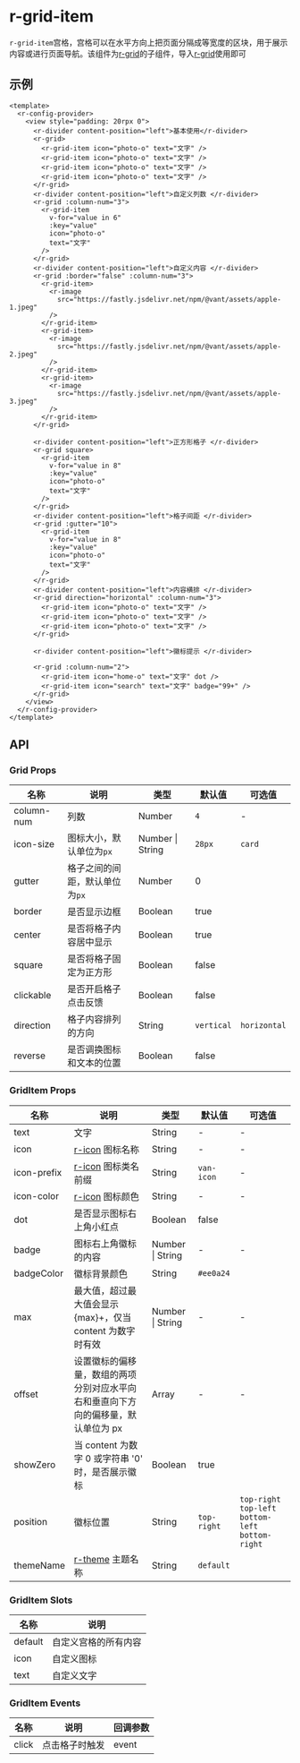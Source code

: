 # r-grid-item

`r-grid-item`宫格，宫格可以在水平方向上把页面分隔成等宽度的区块，用于展示内容或进行页面导航。该组件为[r-grid](https://ext.dcloud.net.cn/plugin?id=19522)的子组件，导入[r-grid](https://ext.dcloud.net.cn/plugin?id=19522)使用即可

## 示例

```vue
<template>
  <r-config-provider>
    <view style="padding: 20rpx 0">
      <r-divider content-position="left">基本使用</r-divider>
      <r-grid>
        <r-grid-item icon="photo-o" text="文字" />
        <r-grid-item icon="photo-o" text="文字" />
        <r-grid-item icon="photo-o" text="文字" />
        <r-grid-item icon="photo-o" text="文字" />
      </r-grid>
      <r-divider content-position="left">自定义列数 </r-divider>
      <r-grid :column-num="3">
        <r-grid-item
          v-for="value in 6"
          :key="value"
          icon="photo-o"
          text="文字"
        />
      </r-grid>
      <r-divider content-position="left">自定义内容 </r-divider>
      <r-grid :border="false" :column-num="3">
        <r-grid-item>
          <r-image
            src="https://fastly.jsdelivr.net/npm/@vant/assets/apple-1.jpeg"
          />
        </r-grid-item>
        <r-grid-item>
          <r-image
            src="https://fastly.jsdelivr.net/npm/@vant/assets/apple-2.jpeg"
          />
        </r-grid-item>
        <r-grid-item>
          <r-image
            src="https://fastly.jsdelivr.net/npm/@vant/assets/apple-3.jpeg"
          />
        </r-grid-item>
      </r-grid>

      <r-divider content-position="left">正方形格子 </r-divider>
      <r-grid square>
        <r-grid-item
          v-for="value in 8"
          :key="value"
          icon="photo-o"
          text="文字"
        />
      </r-grid>
      <r-divider content-position="left">格子间距 </r-divider>
      <r-grid :gutter="10">
        <r-grid-item
          v-for="value in 8"
          :key="value"
          icon="photo-o"
          text="文字"
        />
      </r-grid>
      <r-divider content-position="left">内容横排 </r-divider>
      <r-grid direction="horizontal" :column-num="3">
        <r-grid-item icon="photo-o" text="文字" />
        <r-grid-item icon="photo-o" text="文字" />
        <r-grid-item icon="photo-o" text="文字" />
      </r-grid>

      <r-divider content-position="left">徽标提示 </r-divider>

      <r-grid :column-num="2">
        <r-grid-item icon="home-o" text="文字" dot />
        <r-grid-item icon="search" text="文字" badge="99+" />
      </r-grid>
    </view>
  </r-config-provider>
</template>

```

## API

### Grid Props

| 名称       | 说明                           | 类型             | 默认值     | 可选值       |
| ---------- | ------------------------------ | ---------------- | ---------- | ------------ |
| column-num | 列数                           | Number           | `4`        | -            |
| icon-size  | 图标大小，默认单位为`px`       | Number \| String | `28px`     | `card`       |
| gutter     | 格子之间的间距，默认单位为`px` | Number           | 0          |              |
| border     | 是否显示边框                   | Boolean          | true       |              |
| center     | 是否将格子内容居中显示         | Boolean          | true       |              |
| square     | 是否将格子固定为正方形         | Boolean          | false      |              |
| clickable  | 是否开启格子点击反馈           | Boolean          | false      |              |
| direction  | 格子内容排列的方向             | String           | `vertical` | `horizontal` |
| reverse    | 是否调换图标和文本的位置       | Boolean          | false      |              |

### GridItem Props

| 名称        | 说明                                                         | 类型              | 默认值      | 可选值                                                |
| ----------- | ------------------------------------------------------------ | ----------------- | ----------- | ----------------------------------------------------- |
| text        | 文字                                                         | String            | -           | -                                                     |
| icon        | [r-icon](https://ext.dcloud.net.cn/plugin?id=18668) 图标名称 | String            | -           | -                                                     |
| icon-prefix | [r-icon](https://ext.dcloud.net.cn/plugin?id=18668) 图标类名前缀 | String            | `van-icon`  | -                                                     |
| icon-color  | [r-icon](https://ext.dcloud.net.cn/plugin?id=18668) 图标颜色 | String            | -           | -                                                     |
| dot         | 是否显示图标右上角小红点                                     | Boolean           | false       |                                                       |
| badge       | 图标右上角徽标的内容                                         | Number \| String  | -           | -                                                     |
| badgeColor  | 徽标背景颜色                                                 | String            | `#ee0a24`   |                                                       |
| max         | 最大值，超过最大值会显示 {max}+，仅当 content 为数字时有效   | Number  \| String | -           | -                                                     |
| offset      | 设置徽标的偏移量，数组的两项分别对应水平向右和垂直向下方向的偏移量，默认单位为 px | Array             | -           | -                                                     |
| showZero    | 当 content 为数字 0 或字符串 '0' 时，是否展示徽标            | Boolean           | true        |                                                       |
| position    | 徽标位置                                                     | String            | `top-right` | `top-right`  `top-left` `bottom-left`  `bottom-right` |
| themeName   | [r-theme](https://ext.dcloud.net.cn/plugin?id=18661) 主题名称 | String            | `default`   |                                                       |

### GridItem Slots

| 名称    | 说明                 |
| ------- | -------------------- |
| default | 自定义宫格的所有内容 |
| icon    | 自定义图标           |
| text    | 自定义文字           |

### GridItem Events

| 名称  | 说明           | 回调参数 |
| ----- | -------------- | -------- |
| click | 点击格子时触发 | event    |